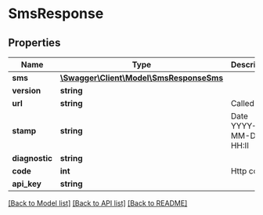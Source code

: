 # SmsResponse

## Properties
Name | Type | Description | Notes
------------ | ------------- | ------------- | -------------
**sms** | [**\Swagger\Client\Model\SmsResponseSms**](SmsResponseSms.md) |  | [optional] 
**version** | **string** |  | [optional] 
**url** | **string** | Called url | [optional] 
**stamp** | **string** | Date YYYY-MM-DD HH:II | [optional] 
**diagnostic** | **string** |  | [optional] 
**code** | **int** | Http code | [optional] 
**api_key** | **string** |  | [optional] 

[[Back to Model list]](../../README.md#documentation-for-models) [[Back to API list]](../../README.md#documentation-for-api-endpoints) [[Back to README]](../../README.md)

